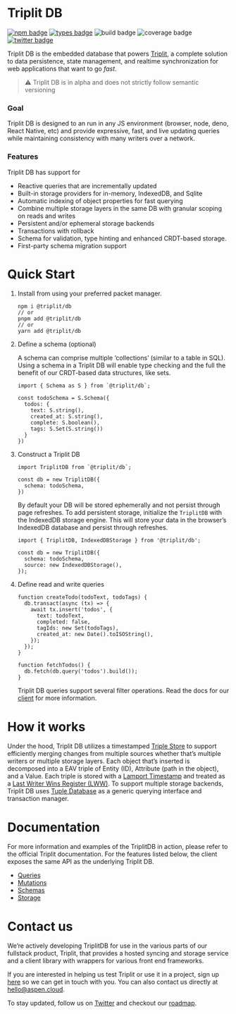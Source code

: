 # Triplit DB

[![npm badge](https://img.shields.io/npm/v/@triplit/db)](https://www.npmjs.com/package/@triplit/db)
[![types badge](https://img.shields.io/npm/types/@triplit/db)](https://www.triplit.dev/docs/schemas)
![build badge](https://github.com/aspen-cloud/triplit/actions/workflows/build-db.yml/badge.svg)
![coverage badge](https://img.shields.io/endpoint?url=https://gist.githubusercontent.com/pbohlman/f5f2c109373b081a8d894d8289f135e3/raw/triplit_coverage.json)
[![twitter badge](https://img.shields.io/badge/twitter-%40triplit__dev-1DA1F2)](https://twitter.com/triplit_dev)

<!-- add these when the repo goes public -->
<!-- ![build badge](https://img.shields.io/github/actions/workflow/status/aspen-cloud/triplit/build-db?label=build) -->
<!-- [![license badge](https://img.shields.io/github/license/aspen-cloud/triplit)](https://github.com/aspen-cloud/triplit/blob/main/LICENSE) -->

Triplit DB is the embedded database that powers [Triplit](https://triplit.dev/), a complete solution to data persistence, state management, and realtime synchronization for web applications that want to go _fast_.

> ⚠️ Triplit DB is in alpha and does not strictly follow semantic versioning

### Goal

Triplit DB is designed to an run in any JS environment (browser, node, deno, React Native, etc) and provide expressive, fast, and live updating queries while maintaining consistency with many writers over a network.

### Features

Triplit DB has support for

- Reactive queries that are incrementally updated
- Built-in storage providers for in-memory, IndexedDB, and Sqlite
- Automatic indexing of object properties for fast querying
- Combine multiple storage layers in the same DB with granular scoping on reads and writes
- Persistent and/or ephemeral storage backends
- Transactions with rollback
- Schema for validation, type hinting and enhanced CRDT-based storage.
- First-party schema migration support

# Quick Start

1. Install from using your preferred packet manager.

   ```
   npm i @triplit/db
   // or
   pnpm add @triplit/db
   // or
   yarn add @triplit/db
   ```

2. Define a schema (optional)

   A schema can comprise multiple ‘collections’ (similar to a table in SQL). Using a schema in a Triplit DB will enable type checking and the full the benefit of our CRDT-based data structures, like sets.

   ```tsx
   import { Schema as S } from `@triplit/db`;

   const todoSchema = S.Schema({
     todos: {
       text: S.string(),
       created_at: S.string(),
       complete: S.boolean(),
       tags: S.Set(S.string())
     }
   })
   ```

3. Construct a Triplit DB

   ```tsx
   import TriplitDB from `@triplit/db`;

   const db = new TriplitDB({
     schema: todoSchema,
   })
   ```

   By default your DB will be stored ephemerally and not persist through page refreshes. To add persistent storage, initialize the `TriplitDB` with the IndexedDB storage engine. This will store your data in the browser’s IndexedDB database and persist through refreshes.

   ```tsx
   import { TriplitDB, IndexedDBStorage } from '@triplit/db';

   const db = new TriplitDB({
     schema: todoSchema,
     source: new IndexedDBStorage(),
   });
   ```

4. Define read and write queries

   ```tsx
   function createTodo(todoText, todoTags) {
     db.transact(async (tx) => {
       await tx.insert('todos', {
         text: todoText,
         completed: false,
         tagIds: new Set(todoTags),
         created_at: new Date().toISOString(),
       });
     });
   }

   function fetchTodos() {
     db.fetch(db.query('todos').build());
   }
   ```

   Triplit DB queries support several filter operations. Read the docs for our [client](https://www.triplit.dev/docs/queries) for more information.

# How it works

Under the hood, Triplit DB utilizes a timestamped [Triple Store](https://en.wikipedia.org/wiki/Triplestore) to support efficiently merging changes from multiple sources whether that’s multiple writers or multiple storage layers. Each object that’s inserted is decomposed into a EAV triple of Entity (ID), Attribute (path in the object), and a Value. Each triple is stored with a [Lamport Timestamp](https://en.wikipedia.org/wiki/Lamport_timestamp) and treated as a [Last Writer Wins Register (LWW)](https://www.notion.so/You-probably-don-t-need-text-CRDTs-dce9cf7a42b64726893b3d69cd9070c3?pvs=21). To support multiple storage backends, Triplit DB uses [Tuple Database](https://github.com/ccorcos/tuple-database/) as a generic querying interface and transaction manager.

# Documentation

For more information and examples of the TriplitDB in action, please refer to the official Triplit documentation. For the features listed below, the client exposes the same API as the underlying Triplit DB.

- [Queries](https://www.triplit.dev/docs/queries)
- [Mutations](https://www.triplit.dev/docs/mutations)
- [Schemas](https://www.triplit.dev/docs/schemas)
- [Storage](https://www.triplit.dev/docs/storage)

# Contact us

We’re actively developing TriplitDB for use in the various parts of our fullstack product, Triplit, that provides a hosted syncing and storage service and a client library with wrappers for various front end frameworks.

If you are interested in helping us test Triplit or use it in a project, sign up [here](https://www.triplit.dev/waitlist) so we can get in touch with you. You can also contact us directly at [hello@aspen.cloud](mailto:hello@aspen.cloud).

To stay updated, follow us on [Twitter](https://twitter.com/triplit_dev) and checkout our [roadmap](https://www.notion.so/7362bdf6512243fcbdfe03c9d56a5998?pvs=21).
